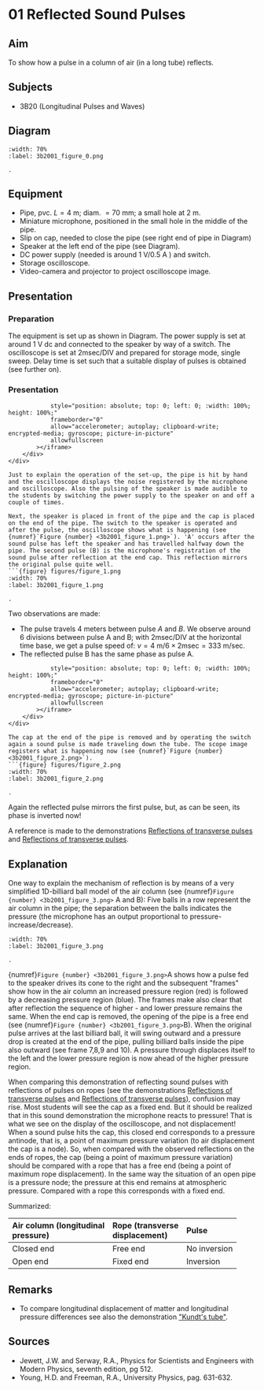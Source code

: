 # 01 Reflected Sound Pulses 
  
## Aim   
 To show how a pulse in a column of air (in a long tube) reflects.    
  
## Subjects   
* 3B20 (Longitudinal Pulses and Waves)   

## Diagram
```{figure} figures/figure_0.png  
:width: 70%  
:label: 3b2001_figure_0.png  

. 
```
     
  
## Equipment   
- Pipe, pvc. $L=4 \mathrm{~m}$; diam. $=70 \mathrm{~mm}$; a small hole at $2 \mathrm{~m}$.
- Miniature microphone, positioned in the small hole in the middle of the pipe.
- Slip on cap, needed to close the pipe (see right end of pipe in Diagram)
- Speaker at the left end of the pipe (see Diagram).
- DC power supply (needed is around $1 \mathrm{~V} / 0.5 \mathrm{~A}$ ) and switch.
- Storage oscilloscope.
- Video-camera and projector to project oscilloscope image.
    
  
## Presentation   
### Preparation

The equipment is set up as shown in Diagram. The power supply is set at around $1 \mathrm{~V}$ dc and connected to the speaker by way of a switch. The oscilloscope is set at $2 \mathrm{msec} / \mathrm{DIV}$ and prepared for storage mode, single sweep. Delay time is set such that a suitable display of pulses is obtained (see further on).

### Presentation

```{iframe} https://www.youtube.com/embed/5k6pqTMEdKg?si=oNCvgrScaGwPgZxO"
            style="position: absolute; top: 0; left: 0; :width: 100%; height: 100%;"
            frameborder="0"
            allow="accelerometer; autoplay; clipboard-write; encrypted-media; gyroscope; picture-in-picture"
            allowfullscreen
        ></iframe>
    </div>
</div>

Just to explain the operation of the set-up, the pipe is hit by hand and the oscilloscope displays the noise registered by the microphone and oscilloscope. Also the pulsing of the speaker is made audible to the students by switching the power supply to the speaker on and off a couple of times.

Next, the speaker is placed in front of the pipe and the cap is placed on the end of the pipe. The switch to the speaker is operated and after the pulse, the oscilloscope shows what is happening (see {numref}`Figure {number} <3b2001_figure_1.png>`). 'A' occurs after the sound pulse has left the speaker and has travelled halfway down the pipe. The second pulse (B) is the microphone's registration of the sound pulse after reflection at the end cap. This reflection mirrors the original pulse quite well.
```{figure} figures/figure_1.png  
:width: 70%  
:label: 3b2001_figure_1.png  

. 
```

Two observations are made:

- The pulse travels 4 meters between pulse $A$ and $B$. We observe around 6 divisions between pulse $\mathrm{A}$ and $\mathrm{B}$; with $2 \mathrm{msec} / \mathrm{DIV}$ at the horizontal time base, we get a pulse speed of: $v=4 \mathrm{~m} / 6 \times 2 \mathrm{msec}=333 \mathrm{~m} / \mathrm{sec}$.
- The reflected pulse B has the same phase as pulse A.

```{iframe} https://www.youtube.com/embed/LF3kxiy4UBI?si=oX-Pm0N3wQh7UDjX"
            style="position: absolute; top: 0; left: 0; :width: 100%; height: 100%;"
            frameborder="0"
            allow="accelerometer; autoplay; clipboard-write; encrypted-media; gyroscope; picture-in-picture"
            allowfullscreen
        ></iframe>
    </div>
</div>

The cap at the end of the pipe is removed and by operating the switch again a sound pulse is made traveling down the tube. The scope image registers what is happening now (see {numref}`Figure {number} <3b2001_figure_2.png>`).
```{figure} figures/figure_2.png  
:width: 70%  
:label: 3b2001_figure_2.png  

. 
```
Again the reflected pulse mirrors the first pulse, but, as can be seen, its phase is inverted now!

A reference is made to the demonstrations [Reflections of transverse pulses](/book/3%20oscillations%20and%20waves/3B%20wave/3B10%20Transverse/3B1001%20Reflections%20of%20Transverse%20Pulses/3B1001.md) and [Reflections of transverse pulses](/book/3%20oscillations%20and%20waves/3B%20wave/3B10%20Transverse/3B1003%20Reflections%20of%20Transverse%20Pulses/3B1003.md). 

## Explanation   
 One way to explain the mechanism of reflection is by means of a very simplified 1D-billiard ball model of the air column (see {numref}`Figure {number} <3b2001_figure_3.png>` A and B): Five balls in a row represent the air column in the pipe; the separation between the balls indicates the pressure (the microphone has an output proportional to pressure-increase/decrease).     
```{figure} figures/figure_3.png  
:width: 70%  
:label: 3b2001_figure_3.png  

. 
```
{numref}`Figure {number} <3b2001_figure_3.png>`A shows how a pulse fed to the speaker drives its cone to the right and the subsequent "frames" show how in the air column an increased pressure region (red) is followed by a decreasing pressure region (blue). The frames make also clear that after reflection the sequence of higher - and lower pressure remains the same. When the end cap is removed, the opening of the pipe is a free end (see {numref}`Figure {number} <3b2001_figure_3.png>`B). When the original pulse arrives at the last billiard ball, it will swing outward and a pressure drop is created at the end of the pipe, pulling billiard balls inside the pipe also outward (see frame 7,8,9 and 10). A pressure through displaces itself to the left and the lower pressure region is now ahead of the higher pressure region.

When comparing this demonstration of reflecting sound pulses with reflections of pulses on ropes (see the demonstrations [Reflections of transverse pulses](/book/3%20oscillations%20and%20waves/3B%20wave/3B10%20Transverse/3B1001%20Reflections%20of%20Transverse%20Pulses/3B1001.md) and [Reflections of transverse pulses](/book/3%20oscillations%20and%20waves/3B%20wave/3B10%20Transverse/3B1003%20Reflections%20of%20Transverse%20Pulses/3B1003.md)), confusion may rise. Most students will see the cap as a fixed end. But it should be realized that in this sound demonstration the microphone reacts to pressure! That is what we see on the display of the oscilloscope, and not displacement! When a sound pulse hits the cap, this closed end corresponds to a pressure antinode, that is, a point of maximum pressure variation (to air displacement the cap is a node). So, when compared with the observed reflections on the ends of ropes, the cap (being a point of maximum pressure variation) should be compared with a rope that has a free end (being a point of maximum rope displacement). In the same way the situation of an open pipe is a pressure node; the pressure at this end remains at atmospheric pressure. Compared with a rope this corresponds with a fixed end.

Summarized:

| Air column (longitudinal <br> pressure) | Rope (transverse <br> displacement) | Pulse |
| :--- | :--- | :--- |
| Closed end | Free end | No inversion |
| Open end | Fixed end | Inversion |
       
  
## Remarks   
       
 *  To compare longitudinal displacement of matter and longitudinal pressure differences see also the demonstration ["Kundt's tube"](/book/3%20oscillations%20and%20waves/3B%20wave/3B22%20Standing/3B2203%20Kundts%20Tube/3B2203.md).   
  
## Sources
 *  Jewett, J.W. and Serway, R.A., Physics for Scientists and Engineers with Modern Physics, seventh edition, pg 512. 
 *  Young, H.D. and Freeman, R.A., University Physics, pag. 631-632.
  
